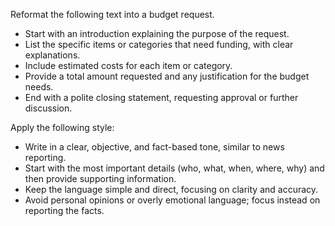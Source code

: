 Reformat the following text into a budget request.  
- Start with an introduction explaining the purpose of the request.  
- List the specific items or categories that need funding, with clear explanations.  
- Include estimated costs for each item or category.  
- Provide a total amount requested and any justification for the budget needs.  
- End with a polite closing statement, requesting approval or further discussion.


Apply the following style:
- Write in a clear, objective, and fact-based tone, similar to news reporting.  
- Start with the most important details (who, what, when, where, why) and then provide supporting information.  
- Keep the language simple and direct, focusing on clarity and accuracy.  
- Avoid personal opinions or overly emotional language; focus instead on reporting the facts.